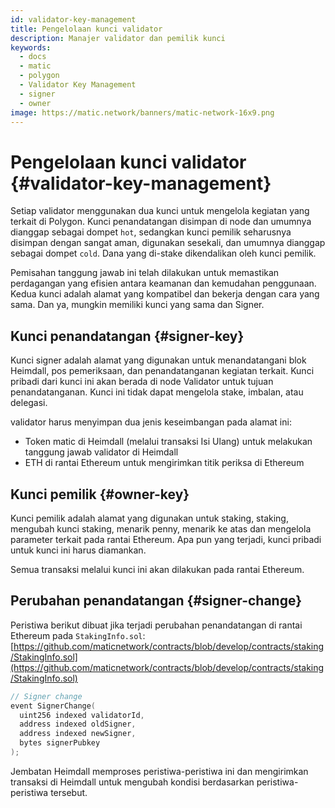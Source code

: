 ```yaml
---
id: validator-key-management
title: Pengelolaan kunci validator
description: Manajer validator dan pemilik kunci
keywords:
  - docs
  - matic
  - polygon
  - Validator Key Management
  - signer
  - owner
image: https://matic.network/banners/matic-network-16x9.png
---
```


# Pengelolaan kunci validator {#validator-key-management}

Setiap validator menggunakan dua kunci untuk mengelola kegiatan yang terkait di Polygon. Kunci penandatangan disimpan di node dan umumnya dianggap sebagai dompet `hot`, sedangkan kunci pemilik seharusnya disimpan dengan sangat aman, digunakan sesekali, dan umumnya dianggap sebagai dompet `cold`. Dana yang di-stake dikendalikan oleh kunci pemilik.

Pemisahan tanggung jawab ini telah dilakukan untuk memastikan perdagangan yang efisien antara keamanan dan kemudahan penggunaan. Kedua kunci adalah alamat yang kompatibel dan bekerja dengan cara yang sama. Dan ya, mungkin memiliki kunci yang sama dan Signer.

## Kunci penandatangan {#signer-key}

Kunci signer adalah alamat yang digunakan untuk menandatangani blok Heimdall, pos pemeriksaan, dan penandatanganan kegiatan terkait. Kunci pribadi dari kunci ini akan berada di node Validator untuk tujuan penandatanganan. Kunci ini tidak dapat mengelola stake, imbalan, atau delegasi.

validator harus menyimpan dua jenis keseimbangan pada alamat ini:

- Token matic di Heimdall (melalui transaksi Isi Ulang) untuk melakukan tanggung jawab validator di Heimdall
- ETH di rantai Ethereum untuk mengirimkan titik periksa di Ethereum

## Kunci pemilik {#owner-key}

Kunci pemilik adalah alamat yang digunakan untuk staking, staking, mengubah kunci staking, menarik penny, menarik ke atas dan mengelola parameter terkait pada rantai Ethereum. Apa pun yang terjadi, kunci pribadi untuk kunci ini harus diamankan.

Semua transaksi melalui kunci ini akan dilakukan pada rantai Ethereum.

## Perubahan penandatangan {#signer-change}

Peristiwa berikut dibuat jika terjadi perubahan penandatangan di rantai Ethereum pada `StakingInfo.sol`: [https://github.com/maticnetwork/contracts/blob/develop/contracts/staking/StakingInfo.sol](https://github.com/maticnetwork/contracts/blob/develop/contracts/staking/StakingInfo.sol)

```go
// Signer change
event SignerChange(
  uint256 indexed validatorId,
  address indexed oldSigner,
  address indexed newSigner,
  bytes signerPubkey
);
```

Jembatan Heimdall memproses peristiwa-peristiwa ini dan mengirimkan transaksi di Heimdall untuk mengubah kondisi berdasarkan peristiwa-peristiwa tersebut.